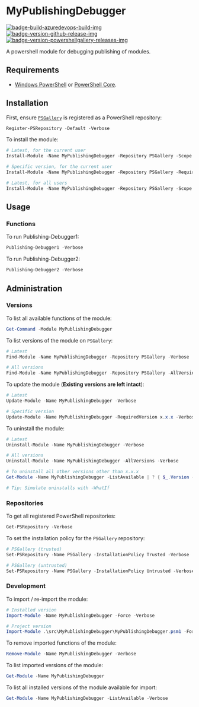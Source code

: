 # MyPublishingDebugger

[![badge-build-azuredevops-build-img][]][badge-build-azuredevops-build-src] [![badge-version-github-release-img][]][badge-version-github-release-src] [![badge-version-powershellgallery-releases-img][]][badge-version-powershellgallery-releases-src]

[badge-build-azuredevops-build-img]: https://img.shields.io/azure-devops/build/joeltimothyoh/MyPublishingDebugger/17/master.svg?label=build&logo=azure-pipelines&style=flat-square
[badge-build-azuredevops-build-src]: https://dev.azure.com/joeltimothyoh/MyPublishingDebugger/_build?definitionId=17
[badge-version-github-release-img]: https://img.shields.io/github/v/release/joeltimothyoh/MyPublishingDebugger?style=flat-square
[badge-version-github-release-src]: https://github.com/joeltimothyoh/MyPublishingDebugger/releases
[badge-version-powershellgallery-releases-img]: https://img.shields.io/powershellgallery/v/MyPublishingDebugger?logo=powershell&logoColor=white&label=PSGallery&labelColor=&style=flat-square
[badge-version-powershellgallery-releases-src]: https://www.powershellgallery.com/packages/MyPublishingDebugger/

A powershell module for debugging publishing of modules.

## Requirements

- [Windows PowerShell](https://docs.microsoft.com/en-us/powershell/scripting/install/installing-windows-powershell?view=powershell-5.1) or [PowerShell Core](https://github.com/powershell/powershell).

## Installation

First, ensure [`PSGallery`](https://www.powershellgallery.com/) is registered as a PowerShell repository:

```powershell
Register-PSRepository -Default -Verbose
```

To install the module:

```powershell
# Latest, for the current user
Install-Module -Name MyPublishingDebugger -Repository PSGallery -Scope CurrentUser -Verbose

# Specific version, for the current user
Install-Module -Name MyPublishingDebugger -Repository PSGallery -RequiredVersion x.x.x -Scope CurrentUser -Verbose

# Latest, for all users
Install-Module -Name MyPublishingDebugger -Repository PSGallery -Scope AllUsers -Verbose
```

## Usage

### Functions

To run Publishing-Debugger1:

```powershell
Publishing-Debugger1 -Verbose
```

To run Publishing-Debugger2:

```powershell
Publishing-Debugger2 -Verbose
```

## Administration

### Versions

To list all available functions of the module:

```powershell
Get-Command -Module MyPublishingDebugger
```

To list versions of the module on `PSGallery`:

```powershell
# Latest
Find-Module -Name MyPublishingDebugger -Repository PSGallery -Verbose

# All versions
Find-Module -Name MyPublishingDebugger -Repository PSGallery -AllVersions -Verbose
```

To update the module (**Existing versions are left intact**):

```powershell
# Latest
Update-Module -Name MyPublishingDebugger -Verbose

# Specific version
Update-Module -Name MyPublishingDebugger -RequiredVersion x.x.x -Verbose
```

To uninstall the module:

```powershell
# Latest
Uninstall-Module -Name MyPublishingDebugger -Verbose

# All versions
Uninstall-Module -Name MyPublishingDebugger -AllVersions -Verbose

# To uninstall all other versions other than x.x.x
Get-Module -Name MyPublishingDebugger -ListAvailable | ? { $_.Version -ne 'x.x.x' } | % { Uninstall-Module -Name $_.Name -RequiredVersion $_.Version -Verbose }

# Tip: Simulate uninstalls with -WhatIf
```

### Repositories

To get all registered PowerShell repositories:

```powershell
Get-PSRepository -Verbose
```

To set the installation policy for the `PSGallery` repository:

```powershell
# PSGallery (trusted)
Set-PSRepository -Name PSGallery -InstallationPolicy Trusted -Verbose

# PSGallery (untrusted)
Set-PSRepository -Name PSGallery -InstallationPolicy Untrusted -Verbose
```

### Development

To import / re-import the module:

```powershell
# Installed version
Import-Module -Name MyPublishingDebugger -Force -Verbose

# Project version
Import-Module .\src\MyPublishingDebugger\MyPublishingDebugger.psm1 -Force -Verbose
```

To remove imported functions of the module:

```powershell
Remove-Module -Name MyPublishingDebugger -Verbose
```

To list imported versions of the module:

```powershell
Get-Module -Name MyPublishingDebugger
```

To list all installed versions of the module available for import:

```powershell
Get-Module -Name MyPublishingDebugger -ListAvailable -Verbose
```

